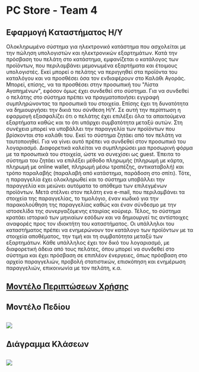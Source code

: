 # PC Store - Team 4

## Εφαρμογή Kαταστήματος Η/Υ

Ολοκληρωμένο σύστημα για ηλεκτρονικό κατάστημα που ασχολείται με την πώληση υπολογιστών και ηλεκτρονικών εξαρτημάτων.
Κατά την πρόσβαση του πελάτη στο κατάστημα, εμφανίζεται ο κατάλογος των προϊόντων, που περιλαμβάνει μεμονωμένα εξαρτήματα και έτοιμους υπολογιστές.
Εκεί μπορεί ο πελάτης να περιηγηθεί στα προϊόντα του καταλόγου και να προσθέσει όσα τον ενδιαφέρουν στο Καλάθι Αγοράς.
Μπορεί, επίσης, να τα προσθέσει στην προσωπική του "Λίστα Αγαπημένων", εφόσον όμως έχει συνδεθεί στο σύστημα.
Για να συνδεθεί ο πελάτης στο σύστημα πρέπει να πραγματοποιήσει εγγραφή συμπληρώνοντας τα προσωπικά του στοιχεία.
Επίσης έχει τη δυνατότητα να δημιουργήσει την δικιά του σύνθεση Η/Υ.
Σε αυτή την περίπτωση η εφαρμογή εξασφαλίζει ότι ο πελάτης έχει επιλέξει όλα τα απαιτούμενα εξαρτήματα καθώς και το ότι υπάρχει συμβατότητα μεταξύ αυτών.
Στη συνέχεια μπορεί να υποβάλλει την παραγγελία των προϊόντων που βρίσκονται στο καλάθι του.
Εκεί το σύστημα ζητάει από τον πελάτη να ταυτοποιηθεί.
Για να γίνει αυτό πρέπει να συνδεθεί στον προσωπικό του λογαριασμό.
Διαφορετικά καλείται να συμπληρώσει μια προσωρινή φόρμα με τα προσωπικά του στοιχεία, ώστε να συνεχίσει ως guest.
Έπειτα το σύστημα του ζητάει να επιλέξει μέθοδο πληρωμής
(πληρωμή με κάρτα, πληρωμή με online wallet, πληρωμή μέσω τραπέζης, αντικαταβολή)
και τρόπο παραλαβής (παραλαβή από κατάστημα, παράδοση στο σπίτι).
Τότε, η παραγγελία έχει ολοκληρωθεί και το σύστημα υποβάλλει την παραγγελία και μειώνει αυτόματα το απόθεμα των επιλεγμένων προϊόντων.
Μετά στέλνει στον πελάτη ενα e-mail, που περιλαμβάνει τα στοιχεία της παραγγελίας, το τιμολόγιο, έναν κωδικό για την παρακολούθηση της παραγγελίας καθώς και έναν σύνδεσμο με την ιστοσελίδα της συνεργαζόμενης εταιρίας κούριερ.
Τέλος, το σύστημα κρατάει ιστορικό των μηνιαίων εσόδων και να δημιουργεί τις αντίστοιχες αναφορές προς τον ιδιοκτήτη του καταστήματος.
Οι υπάλληλοι του καταστήματος πρέπει να ενημερώνουν τον κατάλογο των προϊόντων με τα στοιχεία αποθέματος, την τιμή και τη συμβατότητα μεταξύ των εξαρτημάτων.
Κάθε υπάλληλος έχει τον δικό του λογαριασμό, με διαφορετική άδεια από τους πελάτες, όπου μπορεί να συνδεθεί στο σύστημα και έχει πρόσβαση σε επιπλέον ένεργειες, όπως πρόσβαση στο αρχείο παραγγελιών, προβολή στατιστικών, επισκόπηση και ενημέρωση παραγγελιών, επικοινωνία με τον πελάτη, κ.α. 



## [<a href="https://gitlab.com/softeng-2019-20/pc-store/-/blob/master/use-case-model.md">Μοντέλο Περιπτώσεων Χρήσης</a>](https://gitlab.com/softeng-2019-20/pc-store/-/blob/master/use-case-model.md)

## Μοντέλο Πεδίου

## [<img src="https://gitlab.com/softeng-2019-20/pc-store/-/raw/master/requirements/diagrams/domain-model.png">](https://gitlab.com/softeng-2019-20/pc-store/-/raw/master/requirements/diagrams/domain-model.png)

## Διάγραμμα Κλάσεων

## [<img src="https://gitlab.com/softeng-2019-20/pc-store/-/raw/master/requirements/diagrams/class-diagram.png">](https://gitlab.com/softeng-2019-20/pc-store/-/raw/master/requirements/diagrams/class-diagram.png)